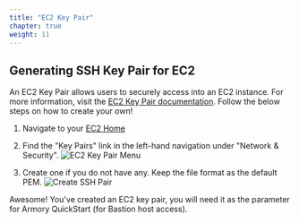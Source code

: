 ```yaml
---
title: "EC2 Key Pair"
chapter: true
weight: 11
---
```


## Generating SSH Key Pair for EC2
An EC2 Key Pair allows users to securely access into an EC2 instance. For more information, visit the [EC2 Key Pair documentation](https://docs.aws.amazon.com/AWSEC2/latest/UserGuide/ec2-key-pairs.html). Follow the below steps on how to create your own!
   
1. Navigate to your [EC2 Home](https://us-east-1.console.aws.amazon.com/ec2/v2/home?region=us-east-1#Home:)

1. Find the "Key Pairs" link in the left-hand navigation under "Network & Security".
   ![EC2 Key Pair Menu](/images/keypair-menu.png)
   
1. Create one if you do not have any.  Keep the file format as the default PEM.
   ![Create SSH Pair](/images/ec2-ssh-keypair.png)
   
Awesome! You've created an EC2 key pair, you will need it as the parameter for Armory QuickStart (for Bastion host access).